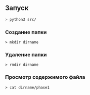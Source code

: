 ## Запуск
```bash
> python3 src/
```

### Создание папки 
```
> mkdir dirname
```

### Удаление папки
```
> rmdir dirname
```

### Просмотр содержимого файла
```
> cat dirname/phase1
```
